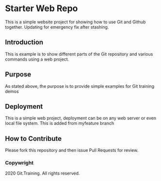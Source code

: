# Starter Web Repo

This is a simple website project for showing how to use Git and Github together. Updating for emergency fix after stashing.

## Introduction
This is example is to show different parts of the Git repository and various commands using a web project.

## Purpose

As stated above, the purpose is to provide simple examples for Git training demos

## Deployment
This is a simple web project, deployment can be on any web server or even local file system. This is added from myfeature branch

## How to Contribute
Please fork this repository and then issue Pull Requests for review.

### Copywright
2020 Git.Training. All rights reserved.